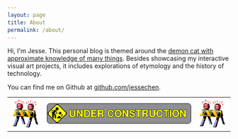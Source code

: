 ```yaml
---
layout: page
title: About
permalink: /about/
---
```


Hi, I'm Jesse. This personal blog is themed around the [demon cat with approximate knowledge of many things](https://adventuretime.fandom.com/wiki/Demon_Cat). Besides showcasing my interactive visual art projects, it includes explorations of etymology and the history of technology.

You can find me on Github at [github.com/jessechen](http://github.com/jessechen).

<TABLE>
<TR>
<TD>
<IMG SRC="/assets/UNDERC~1.GIF">
</TD>
<TD>
<IMG SRC="/assets/UNDERC~2.GIF">
</TD>
<TD>
<IMG SRC="/assets/UNDERC~1.GIF">
</TD>
</TR>
</TABLE>
